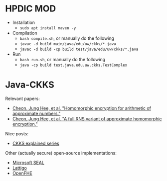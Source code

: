 # HPDIC MOD
* Installation
    * `sudo apt install maven -y`
* Compilation    
    * `bash compile.sh`, or manually do the following
    * `javac -d build main/java/edu/uw/ckks/*.java`
    * `javac -d build -cp build test/java/edu/uw/ckks/*.java`
* Run
    * `bash run.sh`, or manually do the following
    * `java -cp build test.java.edu.uw.ckks.TestComplex`

# Java-CKKS
Relevant papers:

- [Cheon, Jung Hee, et al. "Homomorphic encryption for arithmetic of approximate numbers."](https://eprint.iacr.org/2016/421.pdf)
- [Cheon, Jung Hee, et al. "A full RNS variant of approximate homomorphic encryption."](https://eprint.iacr.org/2018/931.pdf)

Nice posts:
- [CKKS explained series](https://blog.openmined.org/ckks-explained-part-1-simple-encoding-and-decoding/)

Other (actually secure) open-source implementations:
- [Microsoft SEAL](https://github.com/microsoft/SEAL)
- [Lattigo](https://github.com/tuneinsight/lattigo)
- [OpenFHE](https://github.com/openfheorg/openfhe-development)

